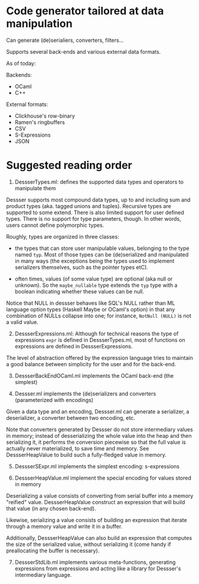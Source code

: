 # Code generator tailored at data manipulation

Can generate (de)serialiers, converters, filters...

Supports several back-ends and various external data formats.

As of today:

Backends:
- OCaml
- C++

External formats:
- Clickhouse's row-binary
- Ramen's ringbuffers
- CSV
- S-Expressions
- JSON

# Suggested reading order

1. DessserTypes.ml: defines the supported data types and operators to manipulate them

Dessser supports most compound data types, up to and including sum and product types (aka. tagged unions and tuples).
Recursive types are supported to some extend.
There is also limited support for user defined types.
There is no support for type parameters, though. In other words, users cannot define polymorphic types.

Roughly, types are organized in three classes:

- the types that can store user manipulable values, belonging to the
  type named `typ`. Most of those types can be (de)serialized and manipulated in many
  ways (the exceptions being the types used to implement serializers
  themselves, such as the pointer types etC).

- often times, values (of some value type) are optional (aka null or unknown).
  So the `maybe_nullable` type extends the `typ` type with a boolean indicating
  whether these values can be null.

Notice that NULL in dessser behaves like SQL's NULL rather than ML language option types (Haskell Maybe or OCaml's option) in that any combination of NULLs collapse into one; for instance, `NotNull (NULL)` is not a valid value.

2. DessserExpressions.ml: Although for technical reasons the type of expressions `expr` is defined in DessserTypes.ml, most of functions on expressions are defined in DessserExpressions.

The level of abstraction offered by the expression language tries to maintain a good balance between simplicity for the user and for the back-end.

3. DessserBackEndOCaml.ml implements the OCaml back-end (the simplest)

4. Dessser.ml implements the (de)serializers and converters (parameterized with encodings)

Given a data type and an encoding, Dessser.ml can generate a serializer, a deserializer, a converter between two encoding, etc.

Note that converters generated by Dessser do not store intermediary values in memory; instead of desserializing the whole value into the heap and then serializing it, it performs the conversion piecewise so that the full value is actually never materialized, to save time and memory. See DessserHeapValue to build such a fully-fledged value in memory.

5. DessserSExpr.ml implements the simplest encoding: s-expressions

6. DessserHeapValue.ml implement the special encoding for values stored in memory

Deserializing a value consists of converting from serial buffer into a memory "reified" value. DessserHeapValue construct an expression that will build that value (in any chosen back-end).

Likewise, serializing a value consists of building an expression that iterate through a memory value and write it in a buffer.

Additionally, DessserHeapValue can also build an expression that computes the size of the serialized value, without serializing it (come handy if preallocating the buffer is necessary).

7. DessserStdLib.ml implements various meta-functions, generating expressions from expressions and acting like a library for Dessser's intermediary language.
